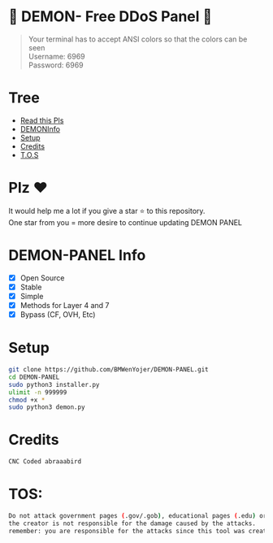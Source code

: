 # 🚀 DEMON- Free DDoS Panel 🚀
> Your terminal has to accept ANSI colors so that the colors can be seen<br>
> Username: 6969<br>
> Password: 6969<br>


# Tree
* [Read this Pls](#plz-%EF%B8%8F)
* [DEMONInfo](DEMON-Info)
* [Setup](#Setup)
* [Credits](#Credits)
* [T.O.S](#TOS)

# Plz ♥️
It would help me a lot if you give a star ⭐ to this repository.<br>
One star from you = more desire to continue updating DEMON PANEL

# DEMON-PANEL Info
- [x] Open Source
- [x] Stable
- [x] Simple
- [x] Methods for Layer 4 and 7
- [x] Bypass (CF, OVH, Etc)  

# Setup
```sh
git clone https://github.com/BMWenYojer/DEMON-PANEL.git
cd DEMON-PANEL
sudo python3 installer.py
ulimit -n 999999
chmod +x *
sudo python3 demon.py
```

# Credits
```sh
CNC Coded abraaabird
```

# TOS:
```sh
Do not attack government pages (.gov/.gob), educational pages (.edu) or the United States Department of Defense (.mil), 
the creator is not responsible for the damage caused by the attacks. 
remember: you are responsible for the attacks since this tool was created for educational purposes
```
